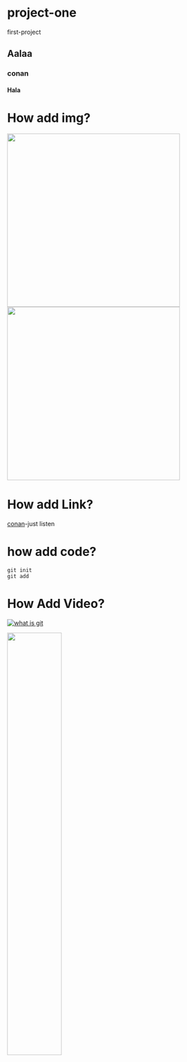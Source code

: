 # project-one
first-project
## Aalaa
### conan
#### Hala


# How add img?
<div>
<img src="https://user-images.githubusercontent.com/95836015/195574560-d4de4cb2-e725-4fac-b411-b8e53aff6c43.jpg" width="400">
<img src="https://user-images.githubusercontent.com/95836015/195574560-d4de4cb2-e725-4fac-b411-b8e53aff6c43.jpg" width="400">
</div>

# How add Link?
[conan](https://www.youtube.com/watch?v=Tx_NcREY1X8)-just listen

# how add code?
```
git init
git add
```

# How Add Video?
[![what is git](https://user-images.githubusercontent.com/95836015/195574560-d4de4cb2-e725-4fac-b411-b8e53aff6c43.jpg)](https://www.youtube.com/watch?v=Tx_NcREY1X8)

[<img src="https://user-images.githubusercontent.com/95836015/195574560-d4de4cb2-e725-4fac-b411-b8e53aff6c43.jpg" width="50%">](https://www.youtube.com/watch?v=Tx_NcREY1X8)
